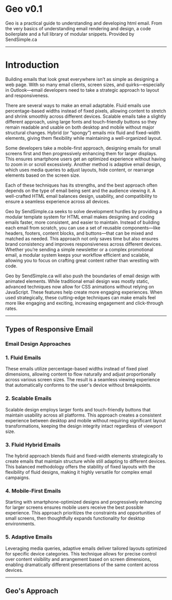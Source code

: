 # Geo v0.1
Geo is a practical guide to understanding and developing html email. From the very basics of understanding email rendering and design, a code boilerplate and a full library of modular snippets. Provided by SendSimple.ca

****************************************************************************************************************************
# Introduction

Building emails that look great everywhere isn’t as simple as designing a web page. With so many email clients, screen sizes, and quirks—especially in Outlook—email developers need to take a strategic approach to layout and responsiveness.

There are several ways to make an email adaptable. Fluid emails use percentage-based widths instead of fixed pixels, allowing content to stretch and shrink smoothly across different devices. Scalable emails take a slightly different approach, using large fonts and touch-friendly buttons so they remain readable and usable on both desktop and mobile without major structural changes. Hybrid (or “spongy”) emails mix fluid and fixed-width elements, giving them flexibility while maintaining a well-organized layout.

Some developers take a mobile-first approach, designing emails for small screens first and then progressively enhancing them for larger displays. This ensures smartphone users get an optimized experience without having to zoom in or scroll excessively. Another method is adaptive email design, which uses media queries to adjust layouts, hide content, or rearrange elements based on the screen size.

Each of these techniques has its strengths, and the best approach often depends on the type of email being sent and the audience viewing it. A well-crafted HTML email balances design, usability, and compatibility to ensure a seamless experience across all devices.

Geo by SendSimple.ca seeks to solve development hurdles by providing a modular template system for HTML email makes designing and coding emails faster, more consistent, and easier to maintain. Instead of building each email from scratch, you can use a set of reusable components—like headers, footers, content blocks, and buttons—that can be mixed and matched as needed. This approach not only saves time but also ensures brand consistency and improves responsiveness across different devices. Whether you’re sending a simple newsletter or a complex promotional email, a modular system keeps your workflow efficient and scalable, allowing you to focus on crafting great content rather than wrestling with code.

Geo by SendSimple.ca will also push the boundaries of email design with animated elements. While traditional email design was mostly static, advanced techniques now allow for CSS animations without relying on JavaScript. These features help create more engaging experiences. When used strategically, these cutting-edge techniques can make emails feel more like engaging and exciting, increasing engagement and click-through rates.

****************************************************************************************************************************

## Types of Responsive Email

### **Email Design Approaches** ###


### 1. **Fluid Emails** ###

These emails utilize percentage-based widths instead of fixed pixel dimensions, allowing content to flow naturally and adjust proportionally across various screen sizes. The result is a seamless viewing experience that automatically conforms to the user's device without breakpoints.


### 2. **Scalable Emails** ###

Scalable design employs larger fonts and touch-friendly buttons that maintain usability across all platforms. This approach creates a consistent experience between desktop and mobile without requiring significant layout transformations, keeping the design integrity intact regardless of viewport size.


### 3. **Fluid Hybrid Emails** ###
   
The hybrid approach blends fluid and fixed-width elements strategically to create emails that maintain structure while still adapting to different devices. This balanced methodology offers the stability of fixed layouts with the flexibility of fluid designs, making it highly versatile for complex email campaigns.


### 4. **Mobile-First Emails** ###
   
Starting with smartphone-optimized designs and progressively enhancing for larger screens ensures mobile users receive the best possible experience. This approach prioritizes the constraints and opportunities of small screens, then thoughtfully expands functionality for desktop environments.


### 5. **Adaptive Emails** ###

Leveraging media queries, adaptive emails deliver tailored layouts optimized for specific device categories. This technique allows for precise control over content visibility and arrangement based on screen dimensions, enabling dramatically different presentations of the same content across devices.

****************************************************************************************************************************

## Geo's Approach

